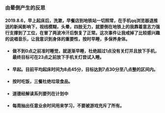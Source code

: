 ### 由晕倒产生的反思

#### 2019.8.6，早上起床后，洗漱，早餐店到地铁站一切照常，在手机qq浏览器退推送的新闻影响下，视线模糊，头晕，四肢无力，就要倒在地铁上的我靠着意志力强行支撑到了工位，在冒了两波冷汗后恢复了正常。这次事件让我戒掉了比较感兴趣的说唱音乐，让我意识到身体的重要性，按时早睡，多保养身体。

- #### 做不到0点之前准时睡觉，就逐渐早睡，杜绝超过1点没有关灯并且放下手机，最终目标可在23点之前放下手机关灯尝试入睡。
- #### 早起。目前平均起床时间为8点45分，目标达到7点30分至八点整的区间内。
- #### 按时吃饭，三餐杜绝垃圾食品。
- #### 道德经解读系列要列在计划中
- #### 每周抽出任意业余时间用来学习，不要被游戏充斥了所有。

